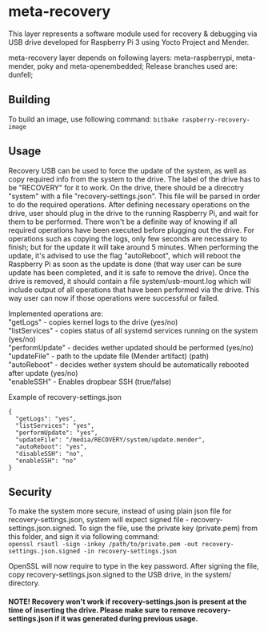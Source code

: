 # meta-recovery

This layer represents a software module used for recovery & debugging via USB drive developed for Raspberry Pi 3 using Yocto Project and Mender. 

meta-recovery layer depends on following layers: meta-raspberrypi, meta-mender, poky and meta-openembedded;
Release branches used are: dunfell;

## Building
To build an image, use following command: 
`bitbake raspberry-recovery-image`

## Usage
Recovery USB can be used to force the update of the system, as well as copy required info from the system to the drive. The label of the drive has to be "RECOVERY" for it to work. On the drive, there should be a direcotry "system" with a file "recovery-settings.json". This file will be parsed in order to do the required operations.  After defining necessary operations on the drive, user should plug in the drive to the running Raspberry Pi, and wait for them to be performed. There won't be a definite way of knowing if all required operations have been executed before plugging out the drive. For operations such as copying the logs, only few seconds are necessary to finish; but for the update it will take around 5 minutes. When performing the update, it's advised to use the flag "autoReboot", which will reboot the Raspberry Pi as soon as the update is done (that way user can be sure update has been completed, and it is safe to remove the drive).
Once the drive is removed, it should contain a file system/usb-mount.log which will include output of all operations that have been performed via the drive. This way user can now if those operations were successful or failed.

Implemented operations are: <br />
"getLogs" - copies kernel logs to the drive (yes/no) <br />
"listServices" - copies status of all systemd services running on the system (yes/no) <br />
"performUpdate" - decides wether updated should be performed (yes/no) <br />
"updateFile" - path to the update file (Mender artifact) (path) <br />
"autoReboot" - decides wether system should be automatically rebooted after update (yes/no) <br />
"enableSSH" - Enables dropbear SSH (true/false) <br />


Example of recovery-settings.json
```
{
  "getLogs": "yes",
  "listServices": "yes",
  "performUpdate": "yes",
  "updateFile": "/media/RECOVERY/system/update.mender",
  "autoReboot": "yes",
  "disableSSH": "no",
  "enableSSH": "no"
}
```
## Security
To make the system more secure, instead of using plain json file for recovery-settings.json, system will expect signed file - recovery-settings.json.signed. To sign the file, use the private key (private.pem) from this folder, and sign it via following command: <br />
`openssl rsautl -sign -inkey /path/to/private.pem -out recovery-settings.json.signed -in recovery-settings.json`

OpenSSL will now require to type in the key password.
After signing the file, copy recovery-settings.json.signed to the USB drive, in the system/ directory.

#### NOTE! Recovery won't work if recovery-settings.json is present at the time of inserting the drive. Please make sure to remove recovery-settings.json if it was generated during previous usage. 
